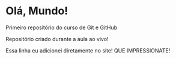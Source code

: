 # Olá, Mundo!
 Primeiro repositório do curso de Git e GitHub

 Repositório criado durante a aula ao vivo!

Essa linha eu adicionei diretamente no site! QUE IMPRESSIONATE!
